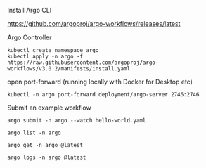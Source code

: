 Install Argo CLI

https://github.com/argoproj/argo-workflows/releases/latest

Argo Controller


```
kubectl create namespace argo
kubectl apply -n argo -f https://raw.githubusercontent.com/argoproj/argo-workflows/v3.0.2/manifests/install.yaml
```

open port-forward (running locally with Docker for Desktop etc)

```
kubectl -n argo port-forward deployment/argo-server 2746:2746
```

Submit an example workflow

```
argo submit -n argo --watch hello-world.yaml

argo list -n argo

argo get -n argo @latest

argo logs -n argo @latest

```
